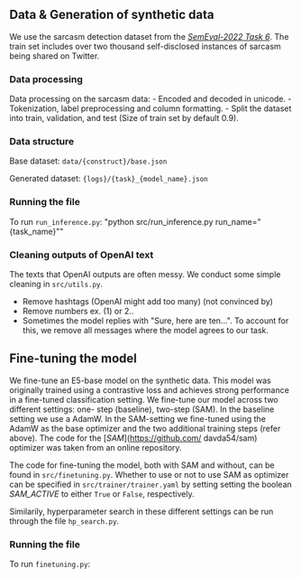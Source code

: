 

## Data & Generation of synthetic data

We use the sarcasm detection dataset from the [*SemEval-2022 Task 6*](https://aclanthology.org/2022.semeval-1.111/). The train set includes over two thousand self-disclosed instances of sarcasm being shared on Twitter.


### Data processing
Data processing on the sarcasm data:
    - Encoded and decoded in unicode.
    - Tokenization, label preprocessing and column formatting.
    - Split the dataset into train, validation, and test (Size of train set by default 0.9).

### Data structure
Base dataset: ``data/{construct}/base.json``

Generated dataset: ``{logs}/{task}_{model_name}.json``

### Running the file
To run ```run_inference.py```: "python src/run_inference.py run_name="{task_name}""

### Cleaning outputs of OpenAI text
The texts that OpenAI outputs are often messy. We conduct some simple cleaning in ``src/utils.py``.
* Remove hashtags (OpenAI might add too many) (not convinced by)
* Remove numbers ex. (1) or 2..
* Sometimes the model replies with "Sure, here are ten...". To account for this, we remove all messages where the model agrees to our task.

## Fine-tuning the model

We fine-tune an E5-base model on the synthetic data. This model
was originally trained using a contrastive loss and achieves
strong performance in a fine-tuned classification setting.
We fine-tune our model across two different settings: one-
step (baseline), two-step (SAM). In the baseline setting we
use a AdamW. In the SAM-setting we fine-tuned using the
AdamW as the base optimizer and the two additional training
steps (refer above). The code for the [*SAM*](https://github.com/
davda54/sam) optimizer was taken from an online repository. 

The code for fine-tuning the model, both with SAM and without, can be found in ``src/finetuning.py``. Whether to use or not to use SAM as optimizer can be specified in ``src/trainer/trainer.yaml`` by setting setting the boolean *SAM_ACTIVE* to either ``True`` or ``False``, respectively.

Similarily, hyperparameter search in these different settings can be run through the file ``hp_search.py``. 

### Running the file

To run ``finetuning.py``: 